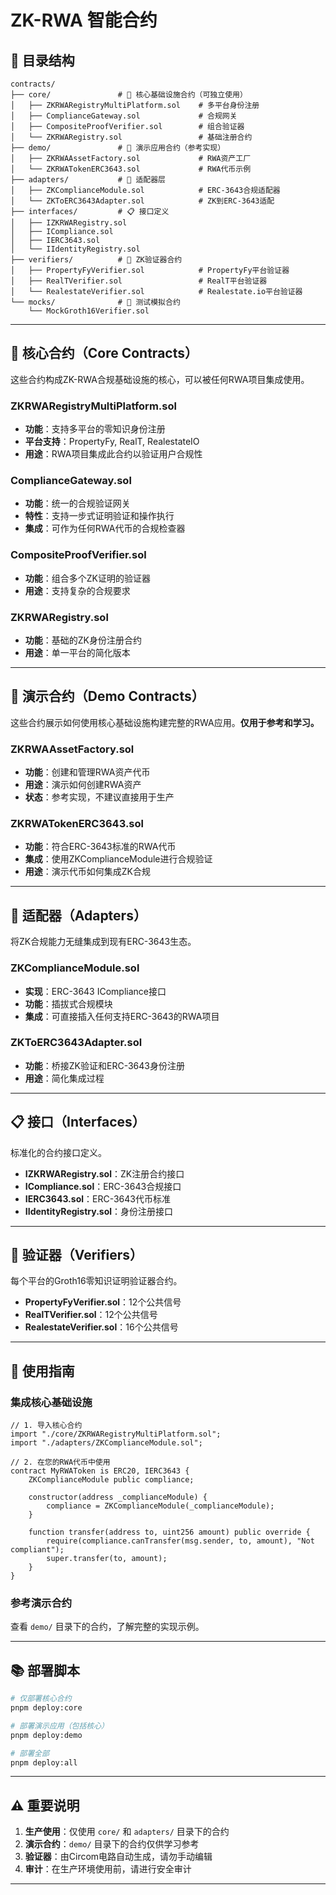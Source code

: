 # ZK-RWA 智能合约

## 📁 目录结构

```
contracts/
├── core/               # 🎯 核心基础设施合约（可独立使用）
│   ├── ZKRWARegistryMultiPlatform.sol    # 多平台身份注册
│   ├── ComplianceGateway.sol             # 合规网关
│   ├── CompositeProofVerifier.sol        # 组合验证器
│   └── ZKRWARegistry.sol                 # 基础注册合约
├── demo/               # 🎨 演示应用合约（参考实现）
│   ├── ZKRWAAssetFactory.sol             # RWA资产工厂
│   └── ZKRWATokenERC3643.sol             # RWA代币示例
├── adapters/           # 🔌 适配器层
│   ├── ZKComplianceModule.sol            # ERC-3643合规适配器
│   └── ZKToERC3643Adapter.sol            # ZK到ERC-3643适配
├── interfaces/         # 📋 接口定义
│   ├── IZKRWARegistry.sol
│   ├── ICompliance.sol
│   ├── IERC3643.sol
│   └── IIdentityRegistry.sol
├── verifiers/          # 🔐 ZK验证器合约
│   ├── PropertyFyVerifier.sol            # PropertyFy平台验证器
│   ├── RealTVerifier.sol                 # RealT平台验证器
│   └── RealestateVerifier.sol            # Realestate.io平台验证器
└── mocks/              # 🧪 测试模拟合约
    └── MockGroth16Verifier.sol
```

---

## 🎯 核心合约（Core Contracts）

这些合约构成ZK-RWA合规基础设施的核心，可以被任何RWA项目集成使用。

### ZKRWARegistryMultiPlatform.sol
- **功能**：支持多平台的零知识身份注册
- **平台支持**：PropertyFy, RealT, RealestateIO
- **用途**：RWA项目集成此合约以验证用户合规性

### ComplianceGateway.sol
- **功能**：统一的合规验证网关
- **特性**：支持一步式证明验证和操作执行
- **集成**：可作为任何RWA代币的合规检查器

### CompositeProofVerifier.sol
- **功能**：组合多个ZK证明的验证器
- **用途**：支持复杂的合规要求

### ZKRWARegistry.sol
- **功能**：基础的ZK身份注册合约
- **用途**：单一平台的简化版本

---

## 🎨 演示合约（Demo Contracts）

这些合约展示如何使用核心基础设施构建完整的RWA应用。**仅用于参考和学习。**

### ZKRWAAssetFactory.sol
- **功能**：创建和管理RWA资产代币
- **用途**：演示如何创建RWA资产
- **状态**：参考实现，不建议直接用于生产

### ZKRWATokenERC3643.sol
- **功能**：符合ERC-3643标准的RWA代币
- **集成**：使用ZKComplianceModule进行合规验证
- **用途**：演示代币如何集成ZK合规

---

## 🔌 适配器（Adapters）

将ZK合规能力无缝集成到现有ERC-3643生态。

### ZKComplianceModule.sol
- **实现**：ERC-3643 ICompliance接口
- **功能**：插拔式合规模块
- **集成**：可直接插入任何支持ERC-3643的RWA项目

### ZKToERC3643Adapter.sol
- **功能**：桥接ZK验证和ERC-3643身份注册
- **用途**：简化集成过程

---

## 📋 接口（Interfaces）

标准化的合约接口定义。

- **IZKRWARegistry.sol**：ZK注册合约接口
- **ICompliance.sol**：ERC-3643合规接口
- **IERC3643.sol**：ERC-3643代币标准
- **IIdentityRegistry.sol**：身份注册接口

---

## 🔐 验证器（Verifiers）

每个平台的Groth16零知识证明验证器合约。

- **PropertyFyVerifier.sol**：12个公共信号
- **RealTVerifier.sol**：12个公共信号
- **RealestateVerifier.sol**：16个公共信号



---

## 🚀 使用指南

### 集成核心基础设施

```solidity
// 1. 导入核心合约
import "./core/ZKRWARegistryMultiPlatform.sol";
import "./adapters/ZKComplianceModule.sol";

// 2. 在您的RWA代币中使用
contract MyRWAToken is ERC20, IERC3643 {
    ZKComplianceModule public compliance;
    
    constructor(address _complianceModule) {
        compliance = ZKComplianceModule(_complianceModule);
    }
    
    function transfer(address to, uint256 amount) public override {
        require(compliance.canTransfer(msg.sender, to, amount), "Not compliant");
        super.transfer(to, amount);
    }
}
```

### 参考演示合约

查看 `demo/` 目录下的合约，了解完整的实现示例。

---

## 📚 部署脚本

```bash
# 仅部署核心合约
pnpm deploy:core

# 部署演示应用（包括核心）
pnpm deploy:demo

# 部署全部
pnpm deploy:all
```

---

## ⚠️ 重要说明

1. **生产使用**：仅使用 `core/` 和 `adapters/` 目录下的合约
2. **演示合约**：`demo/` 目录下的合约仅供学习参考
3. **验证器**：由Circom电路自动生成，请勿手动编辑
4. **审计**：在生产环境使用前，请进行安全审计

---



